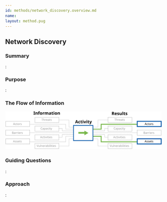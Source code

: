 ```yaml
---
id: methods/network_discovery.overview.md
name: 
layout: method.pug
---
```

## Network Discovery

### Summary

:[](../methods/network_discovery/summary.md)
### Purpose

:[](../methods/network_discovery/purpose.md)
### The Flow of Information
![ Information Flow](images/info_flows/network_discovery.svg)

### Guiding Questions

:[](../methods/network_discovery/guiding_questions.md)
### Approach

:[](../methods/network_discovery/approaches.md)


